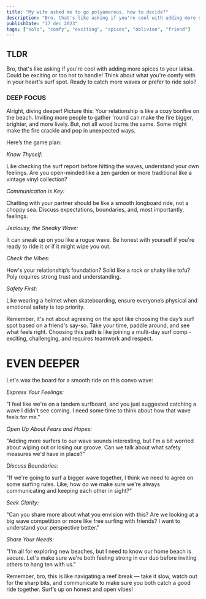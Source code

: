 ```yaml
---
title: "My wife asked me to go polyamorous, how to decide?"
description: "Bro, that's like asking if you're cool with adding more spices to your laksa. Could be exciting or too hot to handle!"
publishDate: "17 dec 2023"
tags: ["solo", "comfy", "exciting", "spices", "oblivion", "friend"]
---
```


## TLDR

Bro, that's like asking if you're cool with adding more spices to your laksa. Could be exciting or too hot to handle! Think about what you're comfy with in your heart's surf spot. Ready to catch more waves or prefer to ride solo?

### DEEP FOCUS

Alright, diving deeper! Picture this: Your relationship is like a cozy bonfire on the beach. Inviting more people to gather 'round can make the fire bigger, brighter, and more lively. But, not all wood burns the same. Some might make the fire crackle and pop in unexpected ways.

Here’s the game plan:

_Know Thyself:_

Like checking the surf report before hitting the waves, understand your own feelings. Are you open-minded like a zen garden or more traditional like a vintage vinyl collection?

_Communication is Key:_

Chatting with your partner should be like a smooth longboard ride, not a choppy sea. Discuss expectations, boundaries, and, most importantly, feelings.

_Jealousy, the Sneaky Wave:_

It can sneak up on you like a rogue wave. Be honest with yourself if you're ready to ride it or if it might wipe you out.

_Check the Vibes:_

How's your relationship’s foundation? Solid like a rock or shaky like tofu? Poly requires strong trust and understanding.

_Safety First:_

Like wearing a helmet when skateboarding, ensure everyone’s physical and emotional safety is top priority.

Remember, it's not about agreeing on the spot like choosing the day’s surf spot based on a friend's say-so. Take your time, paddle around, and see what feels right. Choosing this path is like joining a multi-day surf comp - exciting, challenging, and requires teamwork and respect.

# EVEN DEEPER

Let's wax the board for a smooth ride on this convo wave:

_Express Your Feelings:_

"I feel like we're on a tandem surfboard, and you just suggested catching a wave I didn't see coming. I need some time to think about how that wave feels for me."

_Open Up About Fears and Hopes:_

"Adding more surfers to our wave sounds interesting, but I'm a bit worried about wiping out or losing our groove. Can we talk about what safety measures we'd have in place?"

_Discuss Boundaries:_

"If we're going to surf a bigger wave together, I think we need to agree on some surfing rules. Like, how do we make sure we're always communicating and keeping each other in sight?"

_Seek Clarity:_

"Can you share more about what you envision with this? Are we looking at a big wave competition or more like free surfing with friends? I want to understand your perspective better."

_Share Your Needs:_

"I'm all for exploring new beaches, but I need to know our home beach is secure. Let's make sure we're both feeling strong in our duo before inviting others to hang ten with us."

Remember, bro, this is like navigating a reef break — take it slow, watch out for the sharp bits, and communicate to make sure you both catch a good ride together. Surf’s up on honest and open vibes!
